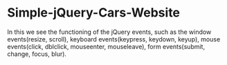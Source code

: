 # Simple-jQuery-Cars-Website
In this we see the functioning of the jQuery events, such as the window events(resize, scroll), keyboard events(keypress, keydown, keyup), mouse events(click, dblclick, mouseenter, mouseleave), form events(submit, change, focus, blur).
